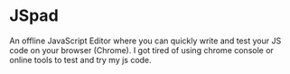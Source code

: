 # JSpad
An offline JavaScript Editor where you can quickly write and test your JS code on your browser (Chrome). I got tired of using chrome console or online tools to test and try my js code. 
